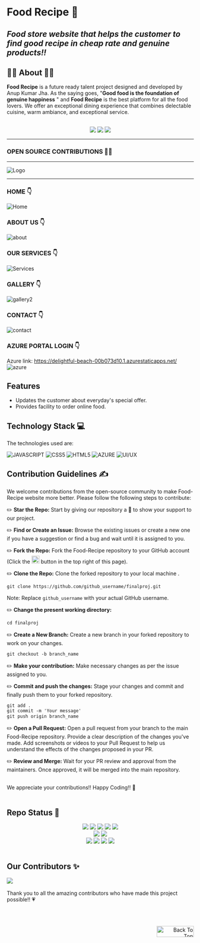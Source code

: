 <div id="top"></div>

# Food Recipe 🎍

## _Food store website that helps the customer to find good recipe in cheap rate and genuine products!!_

## 👨‍🍳 About 👩‍🍳

**Food Recipe** is a future ready talent project designed and developed by Anup Kumar Jha. As the saying goes, "**Good food is the foundation of genuine happiness** " and **Food Recipe** is the best platform for all the food lovers. We offer an exceptional dining experience that combines delectable cuisine, warm ambiance, and exceptional service.

<br>

<div align="center">
 <img src="https://forthebadge.com/images/badges/built-with-love.svg" />
 <img src="https://forthebadge.com/images/badges/uses-brains.svg" />
 <img src="https://forthebadge.com/images/badges/powered-by-responsibility.svg" />
</div>

---

 ###  OPEN SOURCE CONTRIBUTIONS 👩‍💻

---

![Logo](https://tse1.mm.bing.net/th?id=OIP.JAQrWx3nzgvPeZYop90PJQHaB7&pid=Api&P=0&h=180)

---

### HOME 👇
![Home](https://github.com/Anikinee/finalproj/assets/101719881/c85f5387-0307-482a-b5cf-b3306da37343)

### ABOUT US 👇
![about](https://github.com/Anikinee/finalproj/assets/101719881/ef386144-f230-4fd9-b7b3-958a777a3ce1)

### OUR SERVICES 👇
![Services](https://github.com/Anikinee/finalproj/assets/101719881/0fd40c26-21a1-4cac-8982-5f3dbf232e59)

### GALLERY 👇
![gallery2](https://github.com/Anikinee/finalproj/assets/101719881/2e129442-f038-4e89-b5a4-f02a97152854)

### CONTACT 👇
![contact](https://github.com/Anikinee/finalproj/assets/101719881/15ea7720-fa0d-4d8a-a70c-3ca38ec5339c)

### AZURE PORTAL LOGIN 👇
Azure link:  https://delightful-beach-00b073d10.1.azurestaticapps.net/ 
![azure](https://github.com/Anikinee/finalproj/assets/101719881/43ababbf-f522-4954-84b7-2111e6a303d5)

## Features

- Updates the customer about everyday's special offer.
- Provides facility to order online food.

## Technology Stack 💻

The technologies used are:

![JAVASCRIPT](https://img.shields.io/badge/JavaScript-F7DF1E?style=for-the-badge&logo=javascript&logoColor=black)
![CSS5](https://img.shields.io/badge/CSS3-1572B6?style=for-the-badge&logo=css3&logoColor=white)
![HTML5](https://img.shields.io/badge/HTML5-E34F26?style=for-the-badge&logo=html5&logoColor=white)
![AZURE](https://img.shields.io/badge/Microsoft_Azure-0089D6?style=for-the-badge&logo=microsoft-azure&logoColor=white)
![UI/UX](https://img.shields.io/badge/UI/UX-green?style=for-the-badge)
<br>

## Contribution Guidelines ✍️

We welcome contributions from the open-source community to make Food-Recipe website more better. Please follow the following steps to contribute:

 ✏️ <b>Star the Repo:</b> Start by giving our repository a 🌟 to show your support to our project.

 ✏️ <b>Find or Create an Issue:</b> Browse the existing issues or create a new one if you have a suggestion or find a bug and wait until it is assigned to you.

 ✏️ <b>Fork the Repo:</b> Fork the Food-Recipe repository to your GitHub account (Click the <a href="https://github.com/Anupkjha2601/food-recipes-website/fork"><img src="https://i.imgur.com/G4z1kEe.png" height="21" width="21"></a> button in the top right of this page).
 
 ✏️ <b>Clone the Repo:</b> Clone the forked repository to your local machine .
 ```markdown
 git clone https://github.com/github_username/finalproj.git
 ```
 Note: Replace `github_username` with your actual GitHub username.
 
 ✏️ <b>Change the present working directory:</b> 
 ```markdown
 cd finalproj
 ```
 
 ✏️ <b>Create a New Branch:</b> Create a new branch in your forked repository to work on your changes.
 ```markdown
 git checkout -b branch_name
 ```

 ✏️ <b>Make your contribution:</b> Make necessary changes as per the issue assigned to you.
 
 ✏️ <b>Commit and push the changes:</b> Stage your changes and commit and finally push them to your forked repository.
 ```markdown
 git add .
 git commit -m 'Your message'
 git push origin branch_name
 ```
 
 ✏️ <b>Open a Pull Request:</b> Open a pull request from your branch to the main Food-Recipe repository. Provide a clear description of the changes you've made. Add screenshots or videos to your Pull Request to help us understand the effects of the changes proposed in your PR.

✏️ <b>Review and Merge:</b> Wait for your PR review and approval from the maintainers.
Once approved, it will be merged into the main repository.

<br>
We appreciate your contributions!! Happy Coding!! 🤍
<br><br>

## Repo Status 🌟

<div align="center">
	<img src="https://img.shields.io/github/repo-size/Anupkjha2601/food-recipes-website?style=for-the-badge" />
	<img src="https://img.shields.io/github/stars/Anupkjha2601/food-recipes-website?style=for-the-badge&color=yellow" />
	<img src="https://img.shields.io/github/forks/Anupkjha2601/food-recipes-website?style=for-the-badge&color=seagreen" />
	<img src="https://img.shields.io/github/contributors/Anupkjha2601/food-recipes-website?style=for-the-badge&color=critical" />
	<img src="https://img.shields.io/github/last-commit/Anupkjha2601/food-recipes-website?style=for-the-badge&color=seagreen" />
</div>
<div align="center">
 <img src="https://img.shields.io/github/languages/count/Anupkjha2601/food-recipes-website?style=for-the-badge&color=lightpink">
<img src="https://api.visitorbadge.io/api/visitors?path=https%3A%2F%2Fgithub.com%2FAnupkjha2601%2Ffood-recipes-website&label=visitors&countColor=%237B1E7A&style=for-the-badge&labelStyle=upper" />
</div> 
<div align="center">
	<img src="https://img.shields.io/github/issues/Anupkjha2601/food-recipes-website?style=for-the-badge&color=green" />
	<img src="https://img.shields.io/github/issues-closed/Anupkjha2601/food-recipes-website?style=for-the-badge&color=orange" />
	<img src="https://img.shields.io/github/issues-pr/Anupkjha2601/food-recipes-website.svg?style=for-the-badge&color=green" />
	<img src="https://img.shields.io/github/issues-pr-closed/Anupkjha2601/food-recipes-website?style=for-the-badge&color=orange" />
</div>
<br>

## Our Contributors ✨
<a href="https://github.com/Anupkjha2601/food-recipes-website/graphs/contributors">
  <img align="center" src="https://contrib.rocks/image?max=100&repo=Anupkjha2601/food-recipes-website" />
</a> 
<br><br>
Thank you to all the amazing contributors who have made this project possible!! 💗

<br><br>

<p align="right"><a href="#top"><img src="https://img.shields.io/badge/Move%20to%20top-Blue?style=plastic&color=blue" alt="Back To Top" height="30" width="100"></a></p>
